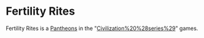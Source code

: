 # Fertility Rites

Fertility Rites is a [Pantheons](pantheon) in the "[Civilization%20%28series%29](Civilization)" games.